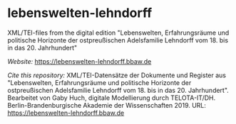 # lebenswelten-lehndorff

XML/TEI-files from the digital edition "Lebenswelten, Erfahrungsräume und politische Horizonte der ostpreußischen Adelsfamilie Lehndorff vom 18. bis in das 20. Jahrhundert"

*Website:* 
https://lebenswelten-lehndorff.bbaw.de 

*Cite this repository:* 
XML/TEI-Datensätze der Dokumente und Register aus "Lebenswelten, Erfahrungsräume und politische Horizonte der ostpreußischen Adelsfamilie Lehndorff vom 18. bis in das 20. Jahrhundert". Bearbeitet von Gaby Huch, digitale Modellierung durch TELOTA-IT/DH. Berlin-Brandenburgische Akademie der Wissenschaften 2019. URL: https://lebenswelten-lehndorff.bbaw.de 
